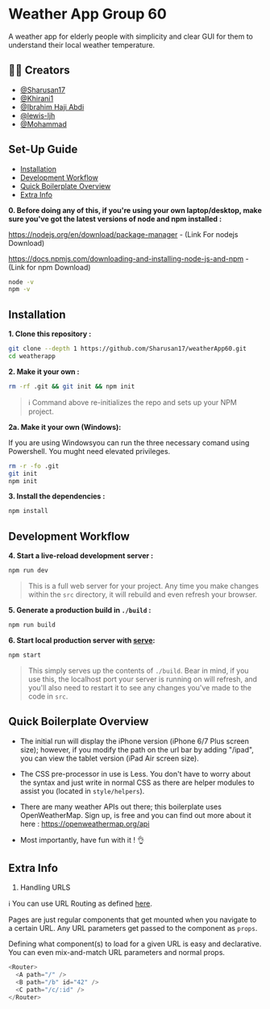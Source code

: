
# Weather App Group 60

A weather app for elderly people with simplicity and clear GUI for them to understand their local weather temperature.


## 🧑‍💻 Creators

- [@Sharusan17](https://github.com/Sharusan17)
- [@Khirani1](https://github.com/Khirani1)
- [@Ibrahim Haji Abdi](https://github.com)
- [@lewis-ljh](https://github.com/lewis-ljh)
- [@Mohammad](https://github.com)


## Set-Up Guide
- [Installation](#installation)
- [Development Workflow](#development-workflow)
- [Quick Boilerplate Overview](#quick-boilerplate-overview)
- [Extra Info](#extra-info)

**0. Before doing any of this, if you're using your own laptop/desktop, make sure you've got the latest versions of node and npm installed :**

https://nodejs.org/en/download/package-manager - (Link For nodejs Download)

https://docs.npmjs.com/downloading-and-installing-node-js-and-npm - (Link for npm Download)
```sh
node -v
npm -v
```

## Installation

**1. Clone this repository :**

```sh
git clone --depth 1 https://github.com/Sharusan17/weatherApp60.git
cd weatherapp
```

**2. Make it your own :**

```sh
rm -rf .git && git init && npm init
```

> :information_source: Command above re-initializes the repo and sets up your NPM project.

**2a. Make it your own (Windows):**

If you are using Windowsyou can run the three necessary comand using Powershell. You mught need elevated privileges.

```sh
rm -r -fo .git
git init 
npm init
```

**3. Install the dependencies :**

```sh
npm install
```

## Development Workflow


**4. Start a live-reload development server :**

```sh
npm run dev
```

> This is a full web server for your project. Any time you make changes within the `src` directory, it will rebuild and even refresh your browser.


**5. Generate a production build in `./build` :**

```sh
npm run build
```

**6. Start local production server with [serve](https://github.com/zeit/serve):**

```sh
npm start
```

> This simply serves up the contents of `./build`. Bear in mind, if you use this, the localhost port your server is running on will refresh, and you'll also need to restart it to see any changes you've made to the code in `src`.


## Quick Boilerplate Overview

- The initial run will display the iPhone version (iPhone 6/7 Plus screen size); however, if you modify the path on the url bar by adding "/ipad", you can view the tablet version (iPad Air screen size).

- The CSS pre-processor in use is Less. You don't have to worry about the syntax and just write in normal CSS as there are helper modules to assist you (located in `style/helpers`).

- There are many weather APIs out there; this boilerplate uses OpenWeatherMap. Sign up, is free and you can find out more about it here : https://openweathermap.org/api 

- Most importantly, have fun with it ! 👌


## Extra Info

1. Handling URLS

:information_source: You can use URL Routing as defined [here](http://git.io/preact-router).

Pages are just regular components that get mounted when you navigate to a certain URL. Any URL parameters get passed to the component as `props`.

Defining what component(s) to load for a given URL is easy and declarative. You can even mix-and-match URL parameters and normal props.

```js
<Router>
  <A path="/" />
  <B path="/b" id="42" />
  <C path="/c/:id" />
</Router>
```
    
